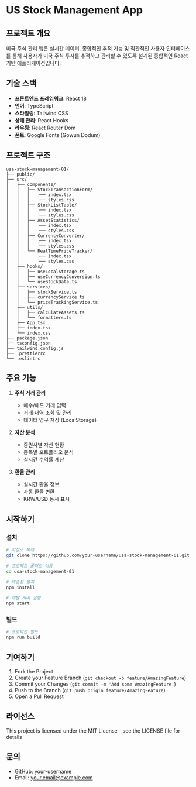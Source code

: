 # US Stock Management App

## 프로젝트 개요
미국 주식 관리 앱은 실시간 데이터, 종합적인 추적 기능 및 직관적인 사용자 인터페이스를 통해 사용자가 미국 주식 투자를 추적하고 관리할 수 있도록 설계된 종합적인 React 기반 애플리케이션입니다.

## 기술 스택
- **프론트엔드 프레임워크**: React 18
- **언어**: TypeScript
- **스타일링**: Tailwind CSS
- **상태 관리**: React Hooks
- **라우팅**: React Router Dom
- **폰트**: Google Fonts (Gowun Dodum)

## 프로젝트 구조
```
usa-stock-management-01/
├── public/
├── src/
│   ├── components/
│   │   ├── StockTransactionForm/
│   │   │   ├── index.tsx
│   │   │   └── styles.css
│   │   ├── StockListTable/
│   │   │   ├── index.tsx
│   │   │   └── styles.css
│   │   ├── AssetStatistics/
│   │   │   ├── index.tsx
│   │   │   └── styles.css
│   │   ├── CurrencyConverter/
│   │   │   ├── index.tsx
│   │   │   └── styles.css
│   │   └── RealTimePriceTracker/
│   │       ├── index.tsx
│   │       └── styles.css
│   ├── hooks/
│   │   ├── useLocalStorage.ts
│   │   ├── useCurrencyConversion.ts
│   │   └── useStockData.ts
│   ├── services/
│   │   ├── stockService.ts
│   │   ├── currencyService.ts
│   │   └── priceTrackingService.ts
│   ├── utils/
│   │   ├── calculateAssets.ts
│   │   └── formatters.ts
│   ├── App.tsx
│   ├── index.tsx
│   └── index.css
├── package.json
├── tsconfig.json
├── tailwind.config.js
├── .prettierrc
└── .eslintrc
```

## 주요 기능
1. **주식 거래 관리**
   - 매수/매도 거래 입력
   - 거래 내역 조회 및 관리
   - 데이터 영구 저장 (LocalStorage)

2. **자산 분석**
   - 증권사별 자산 현황
   - 종목별 포트폴리오 분석
   - 실시간 수익률 계산

3. **환율 관리**
   - 실시간 환율 정보
   - 자동 환율 변환
   - KRW/USD 동시 표시

## 시작하기

### 설치
```bash
# 저장소 복제
git clone https://github.com/your-username/usa-stock-management-01.git

# 프로젝트 폴더로 이동
cd usa-stock-management-01

# 의존성 설치
npm install

# 개발 서버 실행
npm start
```

### 빌드
```bash
# 프로덕션 빌드
npm run build
```

## 기여하기
1. Fork the Project
2. Create your Feature Branch (`git checkout -b feature/AmazingFeature`)
3. Commit your Changes (`git commit -m 'Add some AmazingFeature'`)
4. Push to the Branch (`git push origin feature/AmazingFeature`)
5. Open a Pull Request

## 라이선스
This project is licensed under the MIT License - see the LICENSE file for details

## 문의
- GitHub: [your-username](https://github.com/your-username)
- Email: your.email@example.com
